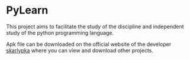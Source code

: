 # PyLearn

This project aims to facilitate the study of the discipline and independent study of the python programming language.

Apk file can be downloaded on the official website of the developer [skarlypka](https://skarlypka.github.io/#/) where you can view and download other projects.
